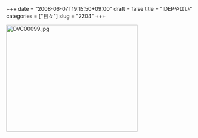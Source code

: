 +++
date = "2008-06-07T19:15:50+09:00"
draft = false
title = "IDEPやばい"
categories = ["日々"]
slug = "2204"
+++

<img alt="DVC00099.jpg" class="pict" height="288" src="http://ieiriblog.img.jugem.jp/20080607_461111.jpg" width="352" />
